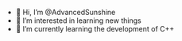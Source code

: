 - 👋 Hi, I’m @AdvancedSunshine
- 👀 I’m interested in learning new things
- 🌱 I’m currently learning the development of C++

<!---
AdvancedSunshine/AdvancedSunshine is a ✨ special ✨ repository because its `README.md` (this file) appears on your GitHub profile.
You can click the Preview link to take a look at your changes.
--->
